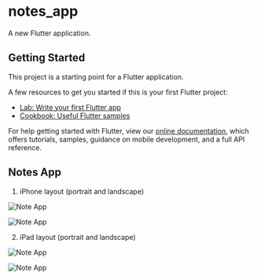 # notes_app

A new Flutter application.

## Getting Started

This project is a starting point for a Flutter application.

A few resources to get you started if this is your first Flutter project:

- [Lab: Write your first Flutter app](https://flutter.dev/docs/get-started/codelab)
- [Cookbook: Useful Flutter samples](https://flutter.dev/docs/cookbook)

For help getting started with Flutter, view our
[online documentation](https://flutter.dev/docs), which offers tutorials,
samples, guidance on mobile development, and a full API reference.


## Notes App 

1. iPhone layout (portrait and landscape)

![Note App](https://github.com/pawelpawlik9412/images/blob/master/notes_app/Portrait-iPhone.gif)

![Note App](https://github.com/pawelpawlik9412/images/blob/master/notes_app/Landscape-iPhone.gif)


2. iPad layout (portrait and landscape)

![Note App](https://github.com/pawelpawlik9412/images/blob/master/notes_app/Portrait%20-%20iPad.gif)

![Note App](https://github.com/pawelpawlik9412/images/blob/master/notes_app/Landscape%20-%20iPad.gif)
